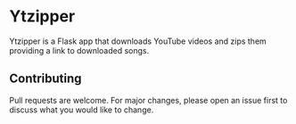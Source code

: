 # Ytzipper

Ytzipper is a Flask app that downloads YouTube videos and zips them providing a link to downloaded songs.

## Contributing
Pull requests are welcome. For major changes, please open an issue first to discuss what you would like to change.
